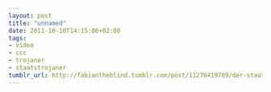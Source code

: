 ```yaml
---
layout: post
title: "unnamed"
date: 2011-10-10T14:15:06+02:00
tags:
- video
- ccc
- trojaner
- staatstrojaner
tumblr_url: http://fabiantheblind.tumblr.com/post/11270419789/der-staatstrojaner-in-3-1-2-minuten-by-alexander
---
```

